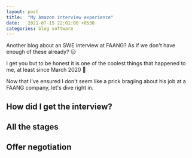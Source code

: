 ```yaml
---
layout: post
title:  "My Amazon interview experience"
date:   2021-07-15 22:01:00 +0530
categories: blog software
---
```


Another blog about an SWE interview at FAANG? As if we don't have enough of these already? 😑

I get you but to be honest it is one of the coolest things that happened to me, at least since March 2020 🤷

Now that I've ensured I don't seem like a prick bragiing about his job at a FAANG company, let's dive right in.

## How did I get the interview?

## All the stages

## Offer negotiation